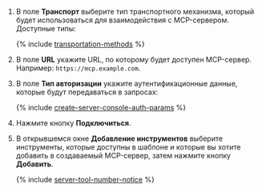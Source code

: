 1. В поле **Транспорт** выберите тип транспортного механизма, который будет использоваться для взаимодействия с MCP-сервером. Доступные типы:

    {% include [transportation-methods](./transportation-methods.md) %}

1. В поле **URL** укажите URL, по которому будет доступен MCP-сервер. Например: `https://mcp.example.com`.
1. В поле **Тип авторизации** укажите аутентификационные данные, которые будут передаваться в запросах:

    {% include [create-server-console-auth-params](./create-server-console-auth-params.md) %}

1. Нажмите кнопку **Подключиться**.
1. В открывшемся окне **Добавление инструментов** выберите инструменты, которые доступны в шаблоне и которые вы хотите добавить в создаваемый MCP-сервер, затем нажмите кнопку **Добавить**.

    {% include [server-tool-number-notice](./server-tool-number-notice.md) %}